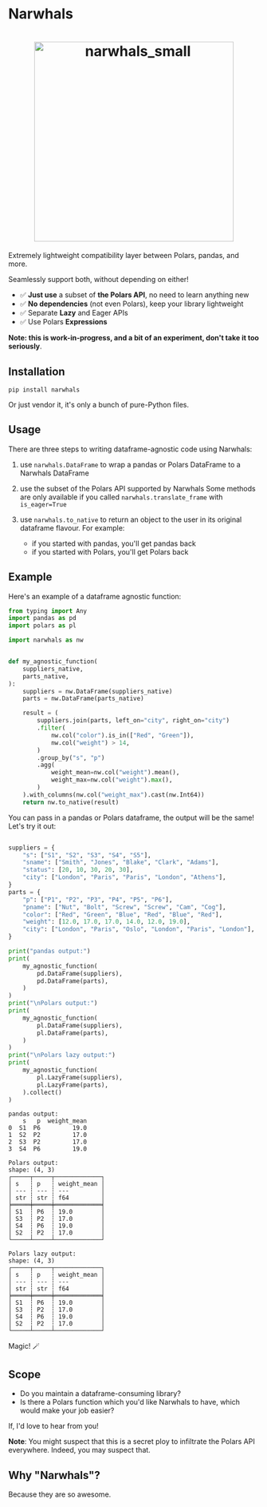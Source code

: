 # Narwhals

<h1 align="center">
	<img
		width="400"
		alt="narwhals_small"
		src="https://github.com/MarcoGorelli/narwhals/assets/33491632/26be901e-5383-49f2-9fbd-5c97b7696f27">
</h1>

Extremely lightweight compatibility layer between Polars, pandas, and more.

Seamlessly support both, without depending on either!

- ✅ **Just use** a subset of **the Polars API**, no need to learn anything new
- ✅ **No dependencies** (not even Polars), keep your library lightweight
- ✅ Separate **Lazy** and Eager APIs
- ✅ Use Polars **Expressions**

**Note: this is work-in-progress, and a bit of an experiment, don't take it too seriously**.

## Installation

```
pip install narwhals
```
Or just vendor it, it's only a bunch of pure-Python files.

## Usage

There are three steps to writing dataframe-agnostic code using Narwhals:

1. use `narwhals.DataFrame` to wrap a pandas or Polars DataFrame to a Narwhals DataFrame
2. use the subset of the Polars API supported by Narwhals
   Some methods are only available if you called `narwhals.translate_frame` with `is_eager=True`
3. use `narwhals.to_native` to return an object to the user in its original
   dataframe flavour. For example:

   - if you started with pandas, you'll get pandas back
   - if you started with Polars, you'll get Polars back
   
## Example

Here's an example of a dataframe agnostic function:

```python
from typing import Any
import pandas as pd
import polars as pl

import narwhals as nw


def my_agnostic_function(
    suppliers_native,
    parts_native,
):
    suppliers = nw.DataFrame(suppliers_native)
    parts = nw.DataFrame(parts_native)

    result = (
        suppliers.join(parts, left_on="city", right_on="city")
        .filter(
            nw.col("color").is_in(["Red", "Green"]),
            nw.col("weight") > 14,
        )
        .group_by("s", "p")
        .agg(
            weight_mean=nw.col("weight").mean(),
            weight_max=nw.col("weight").max(),
        )
    ).with_columns(nw.col("weight_max").cast(nw.Int64))
    return nw.to_native(result)

```
You can pass in a pandas or Polars dataframe, the output will be the same!
Let's try it out:

```python

suppliers = {
    "s": ["S1", "S2", "S3", "S4", "S5"],
    "sname": ["Smith", "Jones", "Blake", "Clark", "Adams"],
    "status": [20, 10, 30, 20, 30],
    "city": ["London", "Paris", "Paris", "London", "Athens"],
}
parts = {
    "p": ["P1", "P2", "P3", "P4", "P5", "P6"],
    "pname": ["Nut", "Bolt", "Screw", "Screw", "Cam", "Cog"],
    "color": ["Red", "Green", "Blue", "Red", "Blue", "Red"],
    "weight": [12.0, 17.0, 17.0, 14.0, 12.0, 19.0],
    "city": ["London", "Paris", "Oslo", "London", "Paris", "London"],
}

print("pandas output:")
print(
    my_agnostic_function(
        pd.DataFrame(suppliers),
        pd.DataFrame(parts),
    )
)
print("\nPolars output:")
print(
    my_agnostic_function(
        pl.DataFrame(suppliers),
        pl.DataFrame(parts),
    )
)
print("\nPolars lazy output:")
print(
    my_agnostic_function(
        pl.LazyFrame(suppliers),
        pl.LazyFrame(parts),
    ).collect()
)
```

```
pandas output:
    s   p  weight_mean
0  S1  P6         19.0
1  S2  P2         17.0
2  S3  P2         17.0
3  S4  P6         19.0

Polars output:
shape: (4, 3)
┌─────┬─────┬─────────────┐
│ s   ┆ p   ┆ weight_mean │
│ --- ┆ --- ┆ ---         │
│ str ┆ str ┆ f64         │
╞═════╪═════╪═════════════╡
│ S1  ┆ P6  ┆ 19.0        │
│ S3  ┆ P2  ┆ 17.0        │
│ S4  ┆ P6  ┆ 19.0        │
│ S2  ┆ P2  ┆ 17.0        │
└─────┴─────┴─────────────┘

Polars lazy output:
shape: (4, 3)
┌─────┬─────┬─────────────┐
│ s   ┆ p   ┆ weight_mean │
│ --- ┆ --- ┆ ---         │
│ str ┆ str ┆ f64         │
╞═════╪═════╪═════════════╡
│ S1  ┆ P6  ┆ 19.0        │
│ S3  ┆ P2  ┆ 17.0        │
│ S4  ┆ P6  ┆ 19.0        │
│ S2  ┆ P2  ┆ 17.0        │
└─────┴─────┴─────────────┘
```
Magic! 🪄 

## Scope

- Do you maintain a dataframe-consuming library?
- Is there a Polars function which you'd like Narwhals to have, which would make your job easier?

If, I'd love to hear from you!

**Note**: You might suspect that this is a secret ploy to infiltrate the Polars API everywhere.
Indeed, you may suspect that.

## Why "Narwhals"?

Because they are so awesome.
